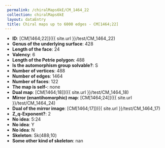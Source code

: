 ```yaml
--- 
 permalink: /chiralMaps6kE/CM_1464_22 
 collection: chiralMaps6kE
 layout: dataEntry
 title: Chiral maps up to 6000 edges - CM[1464;22]
---
```


- **ID**: [CM[1464;22]]({{ site.url }}/test/CM_1464_22)
- **Genus of the underlying surface**: 428
- **Length of the face**: 24
- **Valency**: 6
- **Length of the Petrie polygon**: 488
- **Is the automorphism group solvable?**: S
- **Number of vertices**: 488
- **Number of edges**: 1464
- **Number of faces**: 122
- **The map is self-**: none
- **Dual map**: [CM[1464;18]]({{ site.url }}/test/CM_1464_18)
- **Mirror (enantihomorphic) map**: [CM[1464;24]]({{ site.url }}/test/CM_1464_24)
- **Dual of the mirror image**: [CM[1464;17]]({{ site.url }}/test/CM_1464_17)
- **Z_q-Exponent?**: 2
- **No idea**:  5:24
- **No idea**: Y
- **No idea**: N
- **Skeleton**: Sk(488;10)
- **Some other kind of skeleton**: nan
